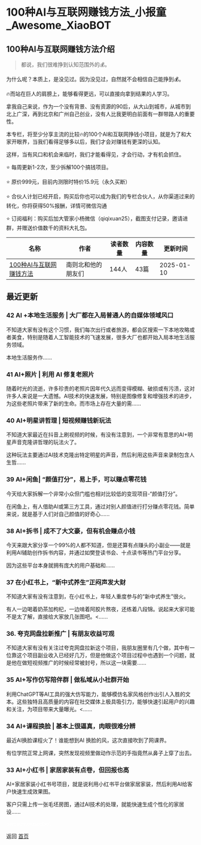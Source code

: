 # 100种AI与互联网赚钱方法_小报童_Awesome_XiaoBOT

## 100种AI与互联网赚钱方法介绍
> 都说，我们很难挣到认知范围外的💰。    
    
为什么呢？本质上，是没见过。因为没见过，自然就不会相信自己能挣到💰。    
    
🔥而站在巨人的肩膀上，能够看得更远，可以直接向拿到结果的人学习。    
    
拿我自己来说，作为一个没有背景、没有资源的90后，从大山到城市，从城市到北上广深，再到北京和广州自己创业，没有人比我更明白前面有一群带路人的重要性。    
    
本专栏，将至少分享主流的比较🔥的100个AI和互联网挣钱小项目，就是为了和大家开眼界，当我们看得足够多以后，我们才会对赚钱有更深的认知。    
    
这样，当有风口和机会来临时，我们才能看得见，才会行动，才有机会抓住。    
    
⭐ 每周更新1-2次，至少拆解100个搞钱项目。    
    
⭐ 原价999元，目前内测限时特价15.9元（永久买断）    
    
⭐ 合伙人计划已经开启，购买后你也可以成为我们的专栏合伙人，从你渠道过来的转化，你将获得50%报酬，详情可微信沟通    
    
⭐ 订阅福利：购买后加大管家小杨微信（qiqixuan25），截图支付记录，邀请进群，并赠送价值数千的资料大礼包。  
  


|名称|作者|读者数量|内容数量|更新时间|
|---|---|---|---|---|
|[100种AI与互联网赚钱方法](https://xiaobot.net/p/baiqi1920?refer=0b133df9-27dc-423b-8101-639049001c13)|南则北和他的朋友们|144人|43篇|2025-01-10|

## 最近更新
### 42 Al +本地生活服务 | 大厂都在入局普通人的自媒体领域风口

不知道大家有没有这个习惯，我们每次出行或者旅游，都会区搜索一下本地攻略或者美食，特别是随着人工智能技术的飞速发展，很多大厂也都开始入局本地生活服务领域。

本地生活服务作......

### 41 AI+照片 | 利用 AI 修复老照片

随着时光的流逝，许多珍贵的老照片因年代久远而变得模糊、破损或有污渍，这对许多人来说是一大遗憾。AI技术的快速发展，特别是图像修复和增强技术的进步，为这些老照片带来了新的生命。而市场上存在大量的需......

### 40 AI+明星讲哲理 | 短视频赚钱新玩法

不知道大家最近在抖音上刷视频的时候，有没有注意到，一个非常有意思的AI+明星声音克隆讲哲理的玩法火了。

这种玩法主要通过AI技术克隆出特定明星的声音，然后利用这些声音来录制包含人生哲......

### 39 AI+闲鱼| “颜值打分”，易上手，可以赚点零花钱

今天给大家拆解一个非常小众但门槛也相对比较低的变现项目-“颜值打分”。

在闲鱼上，有人借助AI或第三方工具，通过对别人颜值进行打分赚点零花钱。简单来说，就是基于人们对自己颜值的好奇心......

### 38 AI+拆书 | 成不了大文豪，但有机会赚点小钱

今天来跟大家分享一个99%的人都不知道，但是还算有点赚头的小副业——就是利用AI辅助创作拆书内容，并通过如樊登读书会、十点读书等热门平台分享。

因为这些平台本身就拥有庞大的用户基础和......

### 37 在小红书上，“新中式养生”正闷声发大财

不知道大家有没有注意到，在小红书上，年轻人重度参与的“新中式养生”很火。

有人一边喝着奶茶加枸杞，一边啃着阿胶片熬夜，还练着八段锦。说起来大家可能不是太了解，直接给大家放几张图吧。<......

### 36\. 夸克网盘拉新推广 | 有朋友收益可观

不知道大家有没有关注过夸克网盘拉新这个项目，我朋友圈里有几个做，其中有一位靠这个项目副业收入已经好几万，但是他做这个项目过程中也遇到一个问题，就是他在做短视频推广的时候经常被封号，所以这一块需要......

### 35 AI+写作仿写陪伴群 | 做私域从小社群开始

利用ChatGPT等AI工具的强大仿写能力，能够模仿名家风格创作出引人入胜的文本。这些独特且高质量的内容在社交媒体上极具吸引力，能够快速引起用户的兴趣和关注，为项目带来大量曝光。<......

### 34 AI+课程换脸 | 基本上很逼真，肉眼很难分辨

最近AI换脸课程火了！谁能想到AI 换脸的风，这次直接吹到了网课界。

有位学院正常上网课，突然发现视频里做动作示范的手指竟然从鼻子上穿了出去。

### 33 AI+小红书 | 家居家装有点卷，但回报也高

AI+家居家装小红书号项目，就是说利用小红书平台做家居家装，然后利用AI给客户快速生成效果图。

客户只需上传一张毛坯房图，通过AI技术的处理，就能快速生成个性化的家居设......


<a href="https://github.com/Reno9527/awesome-xiaobot" style="color: white; text-decoration: none;">awesome-xiaobot</a>

返回 [首页](../README.md)
